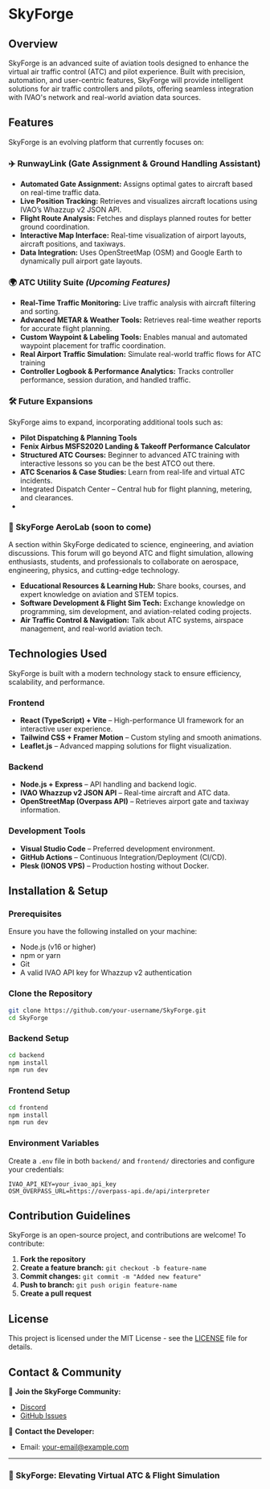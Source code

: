 # SkyForge


## Overview
SkyForge is an advanced suite of aviation tools designed to enhance the virtual air traffic control (ATC) and pilot experience. Built with precision, automation, and user-centric features, SkyForge will provide intelligent solutions for air traffic controllers and pilots, offering seamless integration with IVAO's network and real-world aviation data sources.

## Features
SkyForge is an evolving platform that currently focuses on:

### ✈️ **RunwayLink** (Gate Assignment & Ground Handling Assistant)
- **Automated Gate Assignment:** Assigns optimal gates to aircraft based on real-time traffic data.
- **Live Position Tracking:** Retrieves and visualizes aircraft locations using IVAO’s Whazzup v2 JSON API.
- **Flight Route Analysis:** Fetches and displays planned routes for better ground coordination.
- **Interactive Map Interface:** Real-time visualization of airport layouts, aircraft positions, and taxiways.
- **Data Integration:** Uses OpenStreetMap (OSM) and Google Earth to dynamically pull airport gate layouts.

### 🌍 **ATC Utility Suite** *(Upcoming Features)*
- **Real-Time Traffic Monitoring:** Live traffic analysis with aircraft filtering and sorting.
- **Advanced METAR & Weather Tools:** Retrieves real-time weather reports for accurate flight planning.
- **Custom Waypoint & Labeling Tools:** Enables manual and automated waypoint placement for traffic coordination.
- **Real Airport Traffic Simulation:** Simulate real-world traffic flows for ATC training
- **Controller Logbook & Performance Analytics:** Tracks controller performance, session duration, and handled    traffic.


### 🛠 **Future Expansions**
SkyForge aims to expand, incorporating additional tools such as:
- **Pilot Dispatching & Planning Tools**
- **Fenix Airbus MSFS2020 Landing & Takeoff Performance Calculator**
- **Structured ATC Courses:** Beginner to advanced ATC training with interactive lessons so you can be the best ATCO out there.
- **ATC Scenarios & Case Studies:** Learn from real-life and virtual ATC incidents.
- Integrated Dispatch Center – Central hub for flight planning, metering, and clearances.
-

### 🧪 SkyForge AeroLab (soon to come)
A section within SkyForge dedicated to science, engineering, and aviation discussions. This forum will go beyond ATC and flight simulation, allowing enthusiasts, students, and professionals to collaborate on aerospace, engineering, physics, and cutting-edge technology.

- **Educational Resources & Learning Hub:** Share books, courses, and expert knowledge on aviation and STEM topics.
- **Software Development & Flight Sim Tech:** Exchange knowledge on programming, sim development, and aviation-related coding projects.
- **Air Traffic Control & Navigation:** Talk about ATC systems, airspace management, and real-world aviation tech.



## Technologies Used
SkyForge is built with a modern technology stack to ensure efficiency, scalability, and performance.

### **Frontend**
- **React (TypeScript) + Vite** – High-performance UI framework for an interactive user experience.
- **Tailwind CSS + Framer Motion** – Custom styling and smooth animations.
- **Leaflet.js** – Advanced mapping solutions for flight visualization.

### **Backend**
- **Node.js + Express** – API handling and backend logic.
- **IVAO Whazzup v2 JSON API** – Real-time aircraft and ATC data.
- **OpenStreetMap (Overpass API)** – Retrieves airport gate and taxiway information.

### **Development Tools**
- **Visual Studio Code** – Preferred development environment.
- **GitHub Actions** – Continuous Integration/Deployment (CI/CD).
- **Plesk (IONOS VPS)** – Production hosting without Docker.

## Installation & Setup
### **Prerequisites**
Ensure you have the following installed on your machine:
- Node.js (v16 or higher)
- npm or yarn
- Git
- A valid IVAO API key for Whazzup v2 authentication

### **Clone the Repository**
```bash
git clone https://github.com/your-username/SkyForge.git
cd SkyForge
```

### **Backend Setup**
```bash
cd backend
npm install
npm run dev
```

### **Frontend Setup**
```bash
cd frontend
npm install
npm run dev
```

### **Environment Variables**
Create a `.env` file in both `backend/` and `frontend/` directories and configure your credentials:
```
IVAO_API_KEY=your_ivao_api_key
OSM_OVERPASS_URL=https://overpass-api.de/api/interpreter
```

## Contribution Guidelines
SkyForge is an open-source project, and contributions are welcome! To contribute:
1. **Fork the repository**
2. **Create a feature branch:** `git checkout -b feature-name`
3. **Commit changes:** `git commit -m "Added new feature"`
4. **Push to branch:** `git push origin feature-name`
5. **Create a pull request**

## License
This project is licensed under the MIT License - see the [LICENSE](LICENSE) file for details.

## Contact & Community
📌 **Join the SkyForge Community:**
- [Discord](https://discord.gg/your-invite-link)
- [GitHub Issues](https://github.com/your-username/SkyForge/issues)

📧 **Contact the Developer:**
- Email: your-email@example.com

---
### 🚀 SkyForge: Elevating Virtual ATC & Flight Simulation

